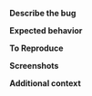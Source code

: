 ﻿---
name: Bug report
about: Create a report to help us improve
title: ""
labels: [bug]
assignees: ''

---

**Describe the bug**
<!-- A clear and concise description of what the bug is.-->

**Expected behavior**
<!-- A clear and concise description of what you expected to happen.-->

**To Reproduce**
<!--
Steps to reproduce the behavior:
1. Go to '...'
2. Click on '....'
3. Scroll down to '....'
4. See error
-->

**Screenshots**
<!-- If applicable, add screenshots to help explain your problem.-->


**Additional context**
<!-- Add any other context about the problem here. -->
